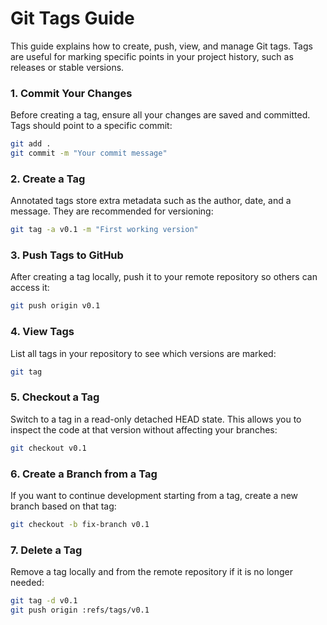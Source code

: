 # Git Tags Guide

This guide explains how to create, push, view, and manage Git tags. Tags are useful for marking specific points in your project history, such as releases or stable versions.

### 1. Commit Your Changes

Before creating a tag, ensure all your changes are saved and committed. Tags should point to a specific commit:

```bash
git add .
git commit -m "Your commit message"
```

### 2. Create a Tag

Annotated tags store extra metadata such as the author, date, and a message. They are recommended for versioning:

```bash
git tag -a v0.1 -m "First working version"
```

### 3. Push Tags to GitHub

After creating a tag locally, push it to your remote repository so others can access it:

```bash
git push origin v0.1
```

### 4. View Tags

List all tags in your repository to see which versions are marked:

```bash
git tag
```

### 5. Checkout a Tag

Switch to a tag in a read-only detached HEAD state. This allows you to inspect the code at that version without affecting your branches:

```bash
git checkout v0.1
```

### 6. Create a Branch from a Tag

If you want to continue development starting from a tag, create a new branch based on that tag:

```bash
git checkout -b fix-branch v0.1
```

### 7. Delete a Tag

Remove a tag locally and from the remote repository if it is no longer needed:

```bash
git tag -d v0.1
git push origin :refs/tags/v0.1
```
